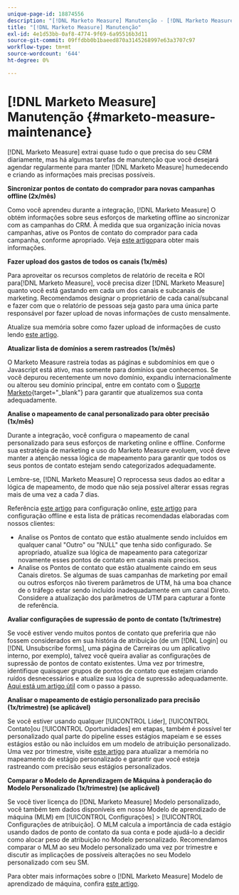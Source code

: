 ```yaml
---
unique-page-id: 18874556
description: "[!DNL Marketo Measure] Manutenção - [!DNL Marketo Measure] - Documentação do produto"
title: "[!DNL Marketo Measure] Manutenção"
exl-id: 4e1d53bb-0af8-4774-9f69-6a95516b3d11
source-git-commit: 09ffdbb0b1baeed870a3145268997e63a3707c97
workflow-type: tm+mt
source-wordcount: '644'
ht-degree: 0%

---
```


# [!DNL Marketo Measure] Manutenção {#marketo-measure-maintenance}

[!DNL Marketo Measure] extrai quase tudo o que precisa do seu CRM diariamente, mas há algumas tarefas de manutenção que você desejará agendar regularmente para manter [!DNL Marketo Measure] humedecendo e criando as informações mais precisas possíveis.

**Sincronizar pontos de contato do comprador para novas campanhas offline (2x/mês)**

Como você aprendeu durante a integração, [!DNL Marketo Measure] O obtém informações sobre seus esforços de marketing offline ao sincronizar com as campanhas do CRM. À medida que sua organização inicia novas campanhas, ative os Pontos de contato do comprador para cada campanha, conforme apropriado. Veja [este artigo](/help/channel-tracking-and-setup/offline-channels/syncing-offline-campaigns.md)para obter mais informações.

**Fazer upload dos gastos de todos os canais (1x/mês)**

Para aproveitar os recursos completos de relatório de receita e ROI para[!DNL Marketo Measure], você precisa dizer [!DNL Marketo Measure] quanto você está gastando em cada um dos canais e subcanais de marketing. Recomendamos designar o proprietário de cada canal/subcanal e fazer com que o relatório de pessoas seja gasto para uma única parte responsável por fazer upload de novas informações de custo mensalmente.

Atualize sua memória sobre como fazer upload de informações de custo lendo [este artigo](/help/marketing-spend/spend-management/marketing-channel-costs.md).

**Atualizar lista de domínios a serem rastreados (1x/mês)**

O Marketo Measure rastreia todas as páginas e subdomínios em que o Javascript está ativo, mas somente para domínios que conhecemos. Se você depurou recentemente um novo domínio, expandiu internacionalmente ou alterou seu domínio principal, entre em contato com o [Suporte Marketo](https://nation.marketo.com/t5/support/ct-p/Support){target="_blank"} para garantir que atualizemos sua conta adequadamente.

**Analise o mapeamento de canal personalizado para obter precisão (1x/mês)**

Durante a integração, você configura o mapeamento de canal personalizado para seus esforços de marketing online e offline. Conforme sua estratégia de marketing e uso do Marketo Measure evoluem, você deve manter a atenção nessa lógica de mapeamento para garantir que todos os seus pontos de contato estejam sendo categorizados adequadamente.

Lembre-se, [!DNL Marketo Measure] O reprocessa seus dados ao editar a lógica de mapeamento, de modo que não seja possível alterar essas regras mais de uma vez a cada 7 dias.

Referência [este artigo](/help/channel-tracking-and-setup/online-channels/online-custom-channel-setup.md) para configuração online, [este artigo](/help/channel-tracking-and-setup/offline-channels/offline-custom-channel-setup.md) para configuração offline e esta lista de práticas recomendadas elaboradas com nossos clientes:

* Analise os Pontos de contato que estão atualmente sendo incluídos em qualquer canal &quot;Outro&quot; ou &quot;NULL&quot; que tenha sido configurado. Se apropriado, atualize sua lógica de mapeamento para categorizar novamente esses pontos de contato em canais mais precisos.
* Analise os Pontos de contato que estão atualmente caindo em seus Canais diretos. Se algumas de suas campanhas de marketing por email ou outros esforços não tiverem parâmetros de UTM, há uma boa chance de o tráfego estar sendo incluído inadequadamente em um canal Direto. Considere a atualização dos parâmetros de UTM para capturar a fonte de referência.

**Avaliar configurações de supressão de ponto de contato (1x/trimestre)**

Se você estiver vendo muitos pontos de contato que preferiria que não fossem considerados em sua história de atribuição (de um [!DNL Login] ou [!DNL Unsubscribe forms], uma página de Carreiras ou um aplicativo interno, por exemplo), talvez você queira avaliar as configurações de supressão de pontos de contato existentes. Uma vez por trimestre, identifique quaisquer grupos de pontos de contato que estejam criando ruídos desnecessários e atualize sua lógica de supressão adequadamente. [Aqui está um artigo útil](/help/advanced-marketo-measure-features/touchpoint-settings/touchpoint-removal-and-touchpoint-suppression.md)  com o passo a passo.

**Analisar o mapeamento de estágio personalizado para precisão (1x/trimestre) (se aplicável)**

Se você estiver usando qualquer [!UICONTROL Líder], [!UICONTROL Contato]ou [!UICONTROL Oportunidades] em etapas, também é possível ter personalizado qual parte do pipeline esses estágios mapeiam e se esses estágios estão ou não incluídos em um modelo de atribuição personalizado. Uma vez por trimestre, visite [este artigo](/help/advanced-marketo-measure-features/custom-attribution-models/custom-attribution-model-and-setup.md) para atualizar a memória no mapeamento de estágio personalizado e garantir que você esteja rastreando com precisão seus estágios personalizados.

**Comparar o Modelo de Aprendizagem de Máquina à ponderação do Modelo Personalizado (1x/trimestre) (se aplicável)**

Se você tiver licença do [!DNL Marketo Measure] Modelo personalizado, você também tem dados disponíveis em nosso Modelo de aprendizado de máquina (MLM) em [!UICONTROL Configurações] > [!UICONTROL Configurações de atribuição]. O MLM calcula a importância de cada estágio usando dados de ponto de contato da sua conta e pode ajudá-lo a decidir como alocar peso de atribuição no Modelo personalizado. Recomendamos comparar o MLM ao seu Modelo personalizado uma vez por trimestre e discutir as implicações de possíveis alterações no seu Modelo personalizado com seu SM.

Para obter mais informações sobre o [!DNL Marketo Measure] Modelo de aprendizado de máquina, confira [este artigo](/help/advanced-marketo-measure-features/custom-attribution-models/machine-learning-model-faq.md).
